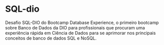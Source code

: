 # SQL-dio
Desafio SQL-DIO do Bootcamp Database Experience, o primeiro bootcamp sobre Banco de Dados da DIO para profissionais que procuram uma experiência rápida em Ciência de Dados para se aprimorar nos principais conceitos de banco de dados SQL e NoSQL.
